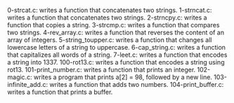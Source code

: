 0-strcat.c: writes a function that concatenates two strings. 
1-strncat.c: writes a function that concatenates two strings. 
2-strncpy.c: writes a function that copies a string. 
3-strcmp.c: writes a function that compares two strings. 
4-rev_array.c: writes a function that reverses the content of an array of integers. 
5-string_toupper.c: writes a function that changes all lowercase letters of a string to uppercase. 
6-cap_string.c: writes a function that capitalizes all words of a string. 
7-leet.c: writes a function that encodes a string into 1337. 
100-rot13.c: writes a function that encodes a string using rot13. 
101-print_number.c: writes a function that prints an integer. 
102-magic.c: writes a program that prints a[2] = 98, followed by a new line. 
103-infinite_add.c: writes a function that adds two numbers. 
104-print_buffer.c: writes a function that prints a buffer.

